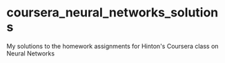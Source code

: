 # coursera_neural_networks_solutions
My solutions to the homework assignments for Hinton's Coursera class on Neural Networks
